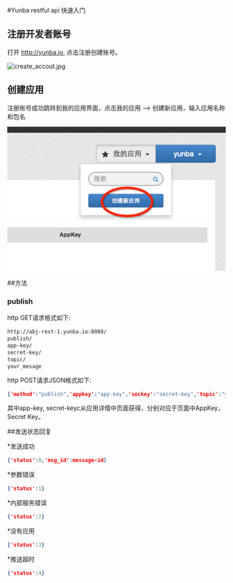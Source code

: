 #Yunba restful api 快速入门
## 注册开发者账号
打开 <http://yunba.io>, 点击注册创建账号。

![create_accout.jpg](../image/register_account.png)

## 创建应用
注册账号成功跳转到我的应用界面，点击我的应用 --> 创建新应用，输入应用名称和包名

![create_application.jpg](image/create_app.png)

##方法
### publish

http GET请求格式如下:

```url
http://abj-rest-1.yunba.io:8080/
publish/
app-key/
secret-key/
topic/
your_mesage
```

http POST请求JSON格式如下:

```json
{'method':"publish",'appkey':"app-key",'seckey':"secret-key",'topic':"your-topic",'msg':"your-message"}
```


其中app-key, secret-keyc从应用详情中页面获得，分别对应于页面中AppKey， Secret Key。

##发送状态回复

*发送成功

```json
{'status':0,'msg_id':message-id}
```

*参数错误

```json
{'status':1}
```

*内部服务错误

```json
{'status':2}
```

*没有应用

```json
{'status':3}
```

*推送超时

```json
{'status':4}
```

